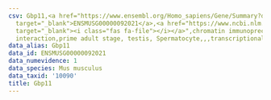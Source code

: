 ```yaml
---
csv: Gbp11,<a href="https://www.ensembl.org/Homo_sapiens/Gene/Summary?db=core;g=ENSMUSG00000092021"
  target="_blank">ENSMUSG00000092021</a>,<a href="https://www.ncbi.nlm.nih.gov/pubmed/25450459"
  target="_blank"><i class="fas fa-file"></i></a>",chromatin immunoprecipitation assay,direct
  interaction,prime adult stage, testis, Spermatocyte,,,transcriptional regulation,
data_alias: Gbp11
data_id: ENSMUSG00000092021
data_numevidence: 1
data_species: Mus musculus
data_taxid: '10090'
title: Gbp11
---
```

